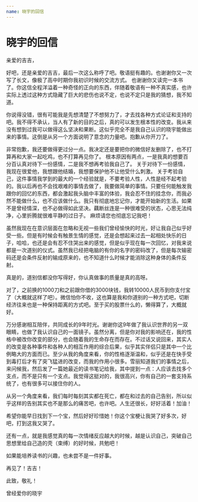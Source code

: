 ```yaml
---
name: 晓宇的回信
---
```

# 晓宇的回信

亲爱的吉吉，

好吧，还是亲爱的吉吉，最后一次这么称呼了吧。敬语挺有趣的。也谢谢你又一次写了长文，像极了高中时期你我初识时候的交流方式。
也谢谢你又读完一本书了。你这信全程洋溢着一种奇怪的正向的东西，伴随着敬语有一种不真实感，也许实际上透过这种方式隐藏了巨大的悲伤也说不定，也说不定只是我的猜想，我不知道。

你说得没错，很有可能我是先想清楚了不想努力了，才去找各种方式论证和支持的吧。我不得不承认，当人有了新的目的之后，真的可以发生根本性的改变。我从来没有想到过我可以做得这么坚决和果断。这似乎完全不是我自己认识的晓宇能做出来的事情。这倒是从另一个方面说明了意念的力量吧。抱歉从你开刀了。

非常抱歉，我还要做得更过分一点。我决定还是要把你的微信好友删除了，也不打算再和大家一起吃鸡，也不打算再见你了。
根本原因有两点，一是我真的想要百分百认真对待下一份感情，二是我不想再考验我自己了。
关于对待下一份感情，我现在很爱他，我想跟他结婚，我想要保护他不让他受什么刺激。
关于考验自己，这件事情我学到的最大的一个经验就是，不要考验人性，人性是经不起考验的。我以后再也不会找艰难的事情去做了，我要做简单的事情。只要任何能触发我跟你的回忆的东西，都会激起我头脑中丰富的体验，我会忍不住的挂念你，而我必然不能做什么，也不应该做什么。我只有彻底地忘记你，才能开始新的生活。如果不是曾经情深，也不必做得如此坚决。藕断丝连是一种很难受的状态，心思无法纯净，心里折腾就很难平静的过日子。
麻烦请您也彻底忘记我吧！

虽然我现在在意识层面在忽略和无视一些我们曾经愉快的时光，好让我自己似乎好受一些。但是有时候会有触景生情的感觉，还是会想起来过去一起相处快乐的日子，哈哈，也还是会有忍不住哭出来的感觉，但是似乎现在每一次回忆，对我来说都是一次道别的仪式。虽然我已经把电脑的有你的名字的密码改了，但是每次输密码还是会条件反射的输成原来的，也不知道什么时候才能消除这种身体的条件反射。

真是的，道别信都没你写得好，你认真做事的质量是真的高呀。

对了，之前换的1000刀和之前跟你借的3000块钱，我转10000人民币到你支付宝了（大概就这样了吧）。微信怕你不收，这也算是我和你道别的一种方式吧，切断经济往来也是一种保持距离的方式吧。至于买的股票什么的，懒得算了，大概就好。

万分感谢相互陪伴，共同成长的9年时光。谢谢你这9年做了我认识世界的另一双眼睛，也做了我认识自己的一面镜子。虽然分离，但是你对我的影响还在，我的性格中被改你改变的部分，也会随着我的生命存在而存在。不过话又说回来，其实人的改变是各种事件和各种人的相互作用的综合后果，似乎其实伴侣只是其中一个比例略大的方面而已。至少从我的角度来看，你的性格逐渐温和，似乎还是在快手受到毒打后才有了突飞猛进的改变，而我的作用小很多。雪丽知道我们的事情之后，来问候我，然后发了一篇她最近的读书笔记给我，其中提到一点：人应该去找多个支点，而不是只有一个支点。我觉得这挺对的，我很高兴，你有自己的一套支持系统了，也有很多可以接住你的人。

从另一个角度来看，我们每时每刻其实都在死亡，都在和过去的自己告别，所以似乎这样的告别其实也不是那么的痛苦吧，也许吧。人生还很长，好好活着！加油！

希望你能早日找到下一个宝，然后好好珍惜她！你这个宝梗让我哭了好多次，好吧，打到这我又哭了。

还有一点，就是我感觉真的每一次情绪反应越大的时候，越是认识自己，突破自己思想里给自己造的壳（束缚）的好时候，共勉吧！

如果能培养读书的兴趣，也未尝不是一件好事。

再见了！吉吉！

此致，敬礼！

曾经爱你的晓宇
